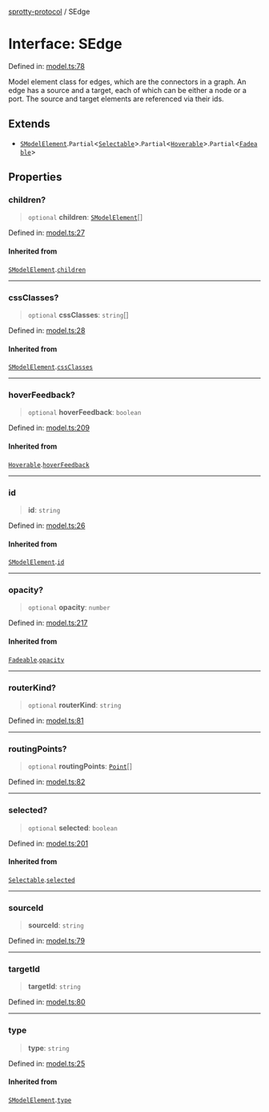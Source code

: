 
[sprotty-protocol](../globals) / SEdge

# Interface: SEdge

Defined in: [model.ts:78](https://github.com/eclipse-sprotty/sprotty/blob/f9b2433481cc27a1ac0c92d525a92039ae7f6c76/packages/sprotty-protocol/src/model.ts#L78)

Model element class for edges, which are the connectors in a graph. An edge has a source and a target,
each of which can be either a node or a port. The source and target elements are referenced via their ids.

## Extends

- [`SModelElement`](../Interface.SModelElement).`Partial`\<[`Selectable`](../Interface.Selectable)\>.`Partial`\<[`Hoverable`](../Interface.Hoverable)\>.`Partial`\<[`Fadeable`](../Interface.Fadeable)\>

## Properties

### children?

> `optional` **children**: [`SModelElement`](../Interface.SModelElement)[]

Defined in: [model.ts:27](https://github.com/eclipse-sprotty/sprotty/blob/f9b2433481cc27a1ac0c92d525a92039ae7f6c76/packages/sprotty-protocol/src/model.ts#L27)

#### Inherited from

[`SModelElement`](../Interface.SModelElement).[`children`](../Interface.SModelElement.md#children)

***

### cssClasses?

> `optional` **cssClasses**: `string`[]

Defined in: [model.ts:28](https://github.com/eclipse-sprotty/sprotty/blob/f9b2433481cc27a1ac0c92d525a92039ae7f6c76/packages/sprotty-protocol/src/model.ts#L28)

#### Inherited from

[`SModelElement`](../Interface.SModelElement).[`cssClasses`](../Interface.SModelElement.md#cssclasses)

***

### hoverFeedback?

> `optional` **hoverFeedback**: `boolean`

Defined in: [model.ts:209](https://github.com/eclipse-sprotty/sprotty/blob/f9b2433481cc27a1ac0c92d525a92039ae7f6c76/packages/sprotty-protocol/src/model.ts#L209)

#### Inherited from

[`Hoverable`](../Interface.Hoverable).[`hoverFeedback`](../Interface.Hoverable.md#hoverfeedback)

***

### id

> **id**: `string`

Defined in: [model.ts:26](https://github.com/eclipse-sprotty/sprotty/blob/f9b2433481cc27a1ac0c92d525a92039ae7f6c76/packages/sprotty-protocol/src/model.ts#L26)

#### Inherited from

[`SModelElement`](../Interface.SModelElement).[`id`](../Interface.SModelElement.md#id)

***

### opacity?

> `optional` **opacity**: `number`

Defined in: [model.ts:217](https://github.com/eclipse-sprotty/sprotty/blob/f9b2433481cc27a1ac0c92d525a92039ae7f6c76/packages/sprotty-protocol/src/model.ts#L217)

#### Inherited from

[`Fadeable`](../Interface.Fadeable).[`opacity`](../Interface.Fadeable.md#opacity)

***

### routerKind?

> `optional` **routerKind**: `string`

Defined in: [model.ts:81](https://github.com/eclipse-sprotty/sprotty/blob/f9b2433481cc27a1ac0c92d525a92039ae7f6c76/packages/sprotty-protocol/src/model.ts#L81)

***

### routingPoints?

> `optional` **routingPoints**: [`Point`](../Interface.Point)[]

Defined in: [model.ts:82](https://github.com/eclipse-sprotty/sprotty/blob/f9b2433481cc27a1ac0c92d525a92039ae7f6c76/packages/sprotty-protocol/src/model.ts#L82)

***

### selected?

> `optional` **selected**: `boolean`

Defined in: [model.ts:201](https://github.com/eclipse-sprotty/sprotty/blob/f9b2433481cc27a1ac0c92d525a92039ae7f6c76/packages/sprotty-protocol/src/model.ts#L201)

#### Inherited from

[`Selectable`](../Interface.Selectable).[`selected`](../Interface.Selectable.md#selected)

***

### sourceId

> **sourceId**: `string`

Defined in: [model.ts:79](https://github.com/eclipse-sprotty/sprotty/blob/f9b2433481cc27a1ac0c92d525a92039ae7f6c76/packages/sprotty-protocol/src/model.ts#L79)

***

### targetId

> **targetId**: `string`

Defined in: [model.ts:80](https://github.com/eclipse-sprotty/sprotty/blob/f9b2433481cc27a1ac0c92d525a92039ae7f6c76/packages/sprotty-protocol/src/model.ts#L80)

***

### type

> **type**: `string`

Defined in: [model.ts:25](https://github.com/eclipse-sprotty/sprotty/blob/f9b2433481cc27a1ac0c92d525a92039ae7f6c76/packages/sprotty-protocol/src/model.ts#L25)

#### Inherited from

[`SModelElement`](../Interface.SModelElement).[`type`](../Interface.SModelElement.md#type)

